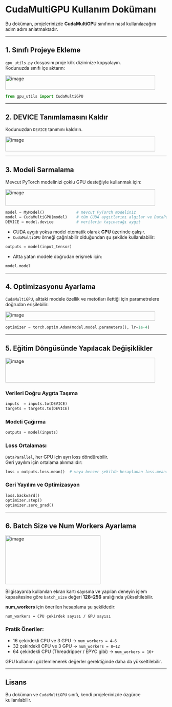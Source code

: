 # CudaMultiGPU Kullanım Dokümanı

Bu doküman, projelerinizde **CudaMultiGPU** sınıfının nasıl kullanılacağını adım adım anlatmaktadır.

---

## 1. Sınıfı Projeye Ekleme

`gpu_utils.py` dosyasını proje kök dizininize kopyalayın.  
Kodunuzda sınıfı içe aktarın:

<img width="468" height="45" alt="image" src="https://github.com/user-attachments/assets/98f5ad01-c035-44d1-b97a-30abb18883ab" />


```python
from gpu_utils import CudaMultiGPU
```

---

## 2. DEVICE Tanımlamasını Kaldır

Kodunuzdan `DEVICE` tanımını kaldırın.

<img width="468" height="46" alt="image" src="https://github.com/user-attachments/assets/96a89fe6-c05b-49d7-94e3-b2fe274fe525" />


---

## 3. Modeli Sarmalama

Mevcut PyTorch modelinizi çoklu GPU desteğiyle kullanmak için:

<img width="468" height="51" alt="image" src="https://github.com/user-attachments/assets/bacfc348-752e-4fc6-9bd8-7fbaa56a91fc" />


```python
model = MyModel()              # mevcut PyTorch modeliniz
model = CudaMultiGPU(model)    # tüm CUDA aygıtlarını algılar ve DataParallel ile sarar
DEVICE = model.device          # verilerin taşınacağı aygıt
```

- CUDA aygıtı yoksa model otomatik olarak **CPU** üzerinde çalışır.  
- `CudaMultiGPU` örneği çağrılabilir olduğundan şu şekilde kullanılabilir:  

```python
outputs = model(input_tensor)
```

- Altta yatan modele doğrudan erişmek için:

```python
model.model
```

---

## 4. Optimizasyonu Ayarlama

`CudaMultiGPU`, alttaki modele özellik ve metotları ilettiği için parametrelere doğrudan erişilebilir:

<img width="468" height="28" alt="image" src="https://github.com/user-attachments/assets/d590b533-1c83-4bc5-95c7-63ec67d224b5" />


```python
optimizer = torch.optim.Adam(model.model.parameters(), lr=1e-4)
```

---

## 5. Eğitim Döngüsünde Yapılacak Değişiklikler

<img width="468" height="77" alt="image" src="https://github.com/user-attachments/assets/259c951c-3875-4c90-8e6b-7934eb350319" />


### Verileri Doğru Aygıta Taşıma
```python
inputs  = inputs.to(DEVICE)
targets = targets.to(DEVICE)
```

### Modeli Çağırma
```python
outputs = model(inputs)
```

### Loss Ortalaması
`DataParallel`, her GPU için ayrı loss döndürebilir.  
Geri yayılım için ortalama alınmalıdır:

```python
loss = outputs.loss.mean()  # veya benzer şekilde hesaplanan loss.mean()
```

### Geri Yayılım ve Optimizasyon
```python
loss.backward()
optimizer.step()
optimizer.zero_grad()
```

---

## 6. Batch Size ve Num Workers Ayarlama

<img width="297" height="152" alt="image" src="https://github.com/user-attachments/assets/057fd002-eb19-4de8-bf8b-2bb5f9dbe1f0" />


Bilgisayarda kullanılan ekran kartı sayısına ve yapılan deneyin işlem kapasitesine göre `batch_size` değeri **128–256** aralığında yükseltilebilir.  

**num_workers** için önerilen hesaplama şu şekildedir:

```
num_workers = CPU çekirdek sayısı / GPU sayısı
```

### Pratik Öneriler:
- 16 çekirdekli CPU ve 3 GPU → `num_workers = 4–6`  
- 32 çekirdekli CPU ve 3 GPU → `num_workers = 8–12`  
- 64 çekirdekli CPU (Threadripper / EPYC gibi) → `num_workers = 16+`  

GPU kullanımı gözlemlenerek değerler gerektiğinde daha da yükseltilebilir.

---

## Lisans
Bu doküman ve `CudaMultiGPU` sınıfı, kendi projelerinizde özgürce kullanılabilir.
